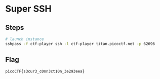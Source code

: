 # Super SSH

## Steps
```bash
# launch instance
sshpass -f ctf-player ssh -l ctf-player titan.picoctf.net -p 62696
```

## Flag
```
picoCTF{s3cur3_c0nn3ct10n_3e293eea}
```
